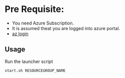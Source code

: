 # Pre Requisite:
* You need Azure Subscription.
* It is assumed theat you are logged into azure portal. 
* [az login](https://docs.microsoft.com/en-us/cli/azure/authenticate-azure-cli)

## Usage
Run the launcher script

```bash
start.sh RESOURCEGROUP_NAME
```
